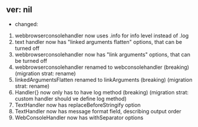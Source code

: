 ## ver: nil

- changed:

1. webbrowserconsolehandler now uses .info for info level instead of .log
2. text handler now has "linked arguments flatten" options, that can be turned off
3. webbrowserconsolehandler now has "link arguments" options, that can be turned off
4. webbrowserconsolehandler renamed to webconsolehandler (breaking) (migration strat: rename)
5. linkedArgumentsFlatten renamed to linkArguments (breaking) (migration strat: rename)
6. Handler{} now only has to have log method (breaking) (migration strat: custom handler should ve define log method)
7. TextHandler now has replaceBeforeStringify option
8. TextHandler now has message format field, describing output order
9. WebConsoleHandler now has withSeparator options